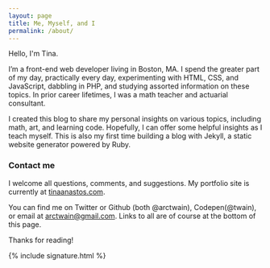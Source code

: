 ```yaml
---
layout: page
title: Me, Myself, and I
permalink: /about/
---
```


Hello, I'm Tina.  

I’m a front-end web developer living in Boston, MA. I spend the greater part of my day, practically every day, experimenting with HTML, CSS, and JavaScript, dabbling in PHP, and studying assorted information on these topics. In prior career lifetimes, I was a math teacher and actuarial consultant.

I created this blog to share my personal insights on various topics, including math, art, and learning code.  Hopefully, I can offer some helpful insights as I teach myself. This is also my first time building a blog with Jekyll, a static website generator powered by Ruby.

### Contact me

I welcome all questions, comments, and suggestions. My portfolio site is currently at [tinaanastos.com](http://www.tinaanastos.com).

You can find me on Twitter or Github (both @arctwain), Codepen(@twain), or email at [arctwain@gmail.com](mailto:arctwain@gmail.com).  Links to all are of course at the bottom of this page.

Thanks for reading!


{% include signature.html %}
